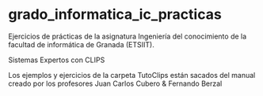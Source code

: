 grado_informatica_ic_practicas
==============================

Ejercicios de prácticas de la asignatura Ingeniería del conocimiento de la facultad de informática de Granada (ETSIIT).

Sistemas Expertos con CLIPS

Los ejemplos y ejercicios de la carpeta TutoClips están sacados del manual creado por los profesores Juan Carlos Cubero & Fernando Berzal
